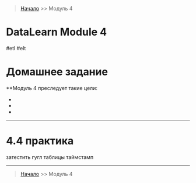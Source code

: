 > [Начало](../../README.md) >> Модуль 4

# DataLearn Module 4

#etl #elt



# Домашнее задание

**Модуль 4 преследует такие цели:

- 
-
-

---

# 4.4 практика

затестить гугл таблицы
таймстамп











---

> [Начало](../../README.md) >> Модуль 4